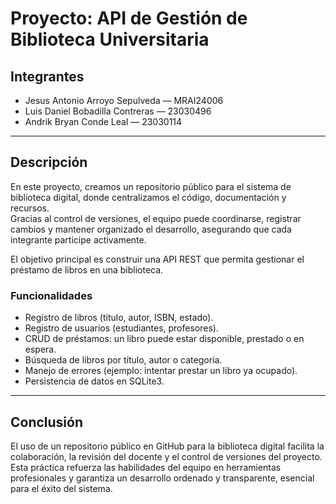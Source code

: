 # Proyecto: API de Gestión de Biblioteca Universitaria

## Integrantes
- Jesus Antonio Arroyo Sepulveda — MRAI24006
- Luis Daniel Bobadilla Contreras — 23030496
- Andrik Bryan Conde Leal — 23030114

---

## Descripción
En este proyecto, creamos un repositorio público para el sistema de biblioteca digital, donde centralizamos el código, documentación y recursos.  
Gracias al control de versiones, el equipo puede coordinarse, registrar cambios y mantener organizado el desarrollo, asegurando que cada integrante participe activamente.

El objetivo principal es construir una API REST que permita gestionar el préstamo de libros en una biblioteca.

### Funcionalidades
- Registro de libros (título, autor, ISBN, estado).  
- Registro de usuarios (estudiantes, profesores).  
- CRUD de préstamos: un libro puede estar disponible, prestado o en espera.  
- Búsqueda de libros por título, autor o categoría.  
- Manejo de errores (ejemplo: intentar prestar un libro ya ocupado).  
- Persistencia de datos en SQLite3.  

---

## Conclusión
El uso de un repositorio público en GitHub para la biblioteca digital facilita la colaboración, la revisión del docente y el control de versiones del proyecto.  
Esta práctica refuerza las habilidades del equipo en herramientas profesionales y garantiza un desarrollo ordenado y transparente, esencial para el éxito del sistema.

